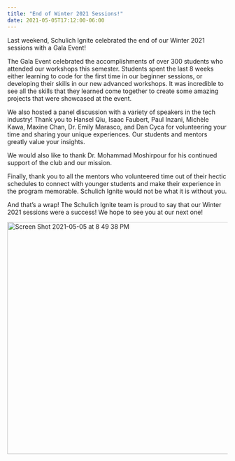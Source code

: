 ```yaml
---
title: "End of Winter 2021 Sessions!"
date: 2021-05-05T17:12:00-06:00
---
```

Last weekend, Schulich Ignite celebrated the end of our Winter 2021 sessions with a Gala Event!

The Gala Event celebrated the accomplishments of over 300 students who attended our workshops this semester. Students spent the last 8 weeks either learning to code for the first time in our beginner sessions, or developing their skills in our new advanced workshops. It was incredible to see all the skills that they learned come together to create some amazing projects that were showcased at the event.

We also hosted a panel discussion with a variety of speakers in the tech industry! Thank you to Hansel Qiu, Isaac Faubert, Paul Inzani, Michèle Kawa, Maxine Chan, Dr. Emily Marasco, and Dan Cyca for volunteering your time and sharing your unique experiences. Our students and mentors greatly value your insights.

We would also like to thank Dr. Mohammad Moshirpour for his continued support of the club and our mission.

Finally, thank you to all the mentors who volunteered time out of their hectic schedules to connect with younger students and make their experience in the program memorable. Schulich Ignite would not be what it is without you.

And that’s a wrap! The Schulich Ignite team is proud to say that our Winter 2021 sessions were a success! We hope to see you at our next one!

<img width="531" alt="Screen Shot 2021-05-05 at 8 49 38 PM" src="https://user-images.githubusercontent.com/60020431/117235150-69414a00-ade3-11eb-9761-09227dec36bf.png">
